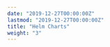 ```yaml
---
date: "2019-12-27T00:00:00Z"
lastmod: "2019-12-27T00:00:00Z"
title: "Helm Charts"
weight: "3"
---
```

